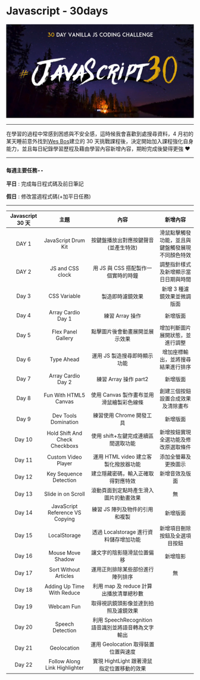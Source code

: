 # Javascript - 30days

<div align=center><img src="bg.png" width="800px"></div>

---

在學習的過程中常感到困惑與不安全感，這時候我會喜歡到處搜尋資料，4 月初的某天睡前意外找到[Wes Bos](https://javascript30.com/)建立的 30 天挑戰課程後，決定開始加入課程強化自身能力，並且每日紀錄學習歷程及藉由學習內容新增內容，期盼完成後變得更強 ❤

---

### `每週主要任務--`

**平日** : 完成每日程式碼及前日筆記

**假日** : 修改當週程式碼(+加平日任務)

---

| Javascript 30 天 |              主題               |                        內容                         |                     新增內容                     |
| :--------------: | :-----------------------------: | :-------------------------------------------------: | :----------------------------------------------: |
|      DAY 1       |       JavaScript Drum Kit       |        按鍵盤播放出對應按鍵聲音(並產生特效)         | 滑鼠點擊觸發功能，並且與鍵盤觸發展現不同顏色特效 |
|      DAY 2       |        JS and CSS clock         |         用 JS 與 CSS 搭配製作一個實時的時鐘         |       調整指針樣式及新增顯示當日日期與時間       |
|      Day 3       |          CSS Variable           |                  製造即時濾鏡效果                   |           新增 3 種濾鏡效果並微調版面            |
|      Day 4       |       Array Cardio Day 1        |                   練習 Array 操作                   |                     新增版面                     |
|      Day 5       |       Flex Panel Gallery        |           點擊圖片後會動畫展開並展示效果            |         增加判斷圖片展開狀態，並進行調整         |
|      Day 6       |           Type Ahead            |            運用 JS 製造搜尋即時顯示功能             |        增加座標輸出，並將搜尋結果進行排序        |
|      Day 7       |       Array Cardio Day 2        |                練習 Array 操作 part2                |                     新增版面                     |
|      Day 8       |      Fun With HTML5 Canvas      |      使用 Canvas 製作畫布並用滑鼠繪製彩色線條       |        創建三個按鈕設置合成效果及清除畫布        |
|      Day 9       |      Dev Tools Domination       |              練習使用 Chrome 開發工具               |                     新增版面                     |
|      Day 10      | Hold Shift And Check Checkboxs  |         使用 shift+左鍵完成連續區間選取功能         |       新增按鈕實現全選功能及修改原選取條件       |
|      Day 11      |       Custom Video Player       |        運用 HTML video 建立客製化撥放器功能         |               添加全螢幕及更換圖示               |
|      Day 12      |     Key Sequence Detection      |         建立隱藏密碼，輸入正確取得對應特效          |                  新增音效及版面                  |
|      Day 13      |       Slide in on Scroll        |       滾動頁面到定點時產生滑入圖片的動畫效果        |                        無                        |
|      Day 14      | JavaScript Reference VS Copying |           練習 JS 陣列及物件的引用和複製            |                     新增版面                     |
|      Day 15      |          LocalStorage           |       透過 Localstorage 進行資料儲存增加功能        |          新增項目刪除按鈕及全選項目按鈕          |
|      Day 16      |        Mouse Move Shadow        |             讓文字的陰影隨滑鼠位置偏移              |                     新增陰影                     |
|      Day 17      |      Sort Without Articles      |          運用正則排除某些部份進行陣列排序           |                        無                        |
|      Day 18      |   Adding Up Time With Reduce    |       利用 map 及 reduce 計算出播放清單總秒數       |                                                  |
|      Day 19      |           Webcam Fun            |        取得視訊鏡頭影像並達到拍照及濾鏡效果         |                                                  |
|      Day 20      |        Speech Detection         | 利用 SpeechRecognition 語音識別並將語音轉為文字輸出 |                                                  |
|      Day 21      |           Geolocation           |         運用 Geolocation 取得裝置位置與速度         |                                                  |
|      Day 22      |  Follow Along Link Highlighter  |     實現 HightLight 跟著滑鼠指定位置移動的效果      |                                                  |
